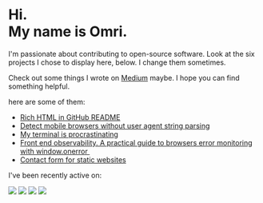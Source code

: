 # Hi.<br>My name is Omri.

I'm passionate about contributing to open-source software. Look at the six projects I chose to display here, below. I change them sometimes.

Check out some things I wrote on [Medium](https://medium.com/@omrilotan) maybe. I hope you can find something helpful.


here are some of them:

- [Rich HTML in GitHub README](https://medium.com/@omrilotan/rich-html-in-github-readme-bfb3de791441)
- [Detect mobile browsers without user agent string parsing](https://medium.com/fiverr-engineering/detect-mobile-browsers-without-user-agent-string-parsing-66e3694ce8cd)
- [My terminal is procrastinating ](https://medium.com/@omrilotan/my-terminal-is-procrastinating-c4cd520c373c)
- [Front end observability. A practical guide to browsers error monitoring with window.onerror ‍](https://medium.com/fiverr-engineering/front-end-observability-a-practical-guide-to-browsers-error-monitoring-with-window-onerror-307f7a93deef)
- [Contact form for static websites](https://medium.com/@omrilotan/contact-form-for-static-websites-56650393f78c)

I've been recently active on:

[![](https://github-readme-stats.vercel.app/api/pin/?username=fiverr&repo=fiverr.github.io&show_owner=true)](https://github.com/fiverr/fiverr.github.io)
[![](https://github-readme-stats.vercel.app/api/pin/?username=fiverr&repo=page-timing&show_owner=true)](https://github.com/fiverr/page-timing)
[![](https://github-readme-stats.vercel.app/api/pin/?username=fiverr&repo=perimeterx-axios-interceptor&show_owner=true)](https://github.com/fiverr/perimeterx-axios-interceptor)
[![](https://github-readme-stats.vercel.app/api/pin/?username=gorangajic&repo=isbot&show_owner=true)](https://github.com/gorangajic/isbot)
